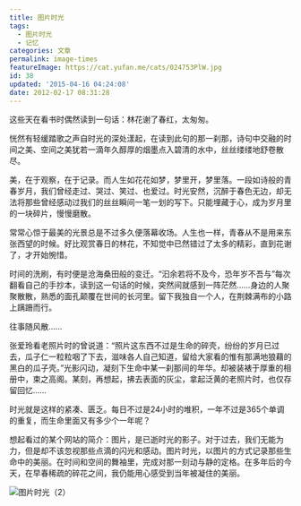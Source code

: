 ```yaml
---
title: 图片时光
tags:
  - 图片时光
  - 记忆
categories: 文章
permalink: image-times
featureImage: https://cat.yufan.me/cats/024753PlW.jpg
id: 38
updated: '2015-04-16 04:24:08'
date: 2012-02-17 08:31:28
---
```


这些天在看书时偶然读到一句话：林花谢了春红，太匆匆。

恍然有轻缓踏歌之声自时光的深处漾起，在读到此句的那一刹那，诗句中交融的时间之美、空间之美犹若一滴年久醇厚的烟墨点入碧清的水中，丝丝缕缕地舒卷散尽。

<!--more-->

美，在于观察，在于记录。而人生如花花如梦，梦里开，梦里落。一段如诗般的青春岁月，我们曾经走过、哭过、笑过、也爱过。时光安然，沉醉于春色无边，却无法将那些曾经感动过我们的丝丝瞬间一笔一划的写下。只能埋藏于心，成为岁月里的一块碎片，慢慢磨散。

常常心惊于最美的光景总是不过多久便落幕收场。人生也一样，青春从不是用来东张西望的时候。好比观赏春日的林花，不知觉中已然错过了太多的精彩，直到花谢了，才开始惋惜。

时间的洗刷，有时便是沧海桑田般的变迁。“汩余若将不及今，恐年岁不吾与”每次翻看自己的手抄本，读到这一句话的时候，突然间就感到一阵茫然……身边的人聚聚散散，熟悉的面孔颠覆在世间的长河里。留下我独自一个人，在荆棘满布的小路上蹒跚而行。

往事随风散……

张爱玲看老照片时的曾说道：“照片这东西不过是生命的碎壳，纷纷的岁月已过去，瓜子仁一粒粒咽了下去，滋味各人自己知道，留给大家看的惟有那满地狼藉的黑白的瓜子壳。”光影闪动，凝刻下生命中某一刹那间的年华。却被装裱于厚重的相册中，束之高阁。某刻，再想起，拂去表面的灰尘，拿起泛黄的老照片时，也仅存留回忆……

时光就是这样的紧凑、匮乏。每日不过是24小时的堆积，一年不过是365个单调的重复，而生命里面又有多少个一年呢？

想起看过的某个网站的简介：图片，是已逝时光的影子。对于过去，我们无能为力，但是却不该忽视那些点滴的闪光和感动。图片时光，以图片的方式记录那些生命中的美丽。在时间和空间的舞袖里，完成对那一刻动与静的定格。在多年后的今天，在早春稀疏的碎花之间，我仍能用心感受到当年被凝住的美丽。

![图片时光（2）](https://cat.yufan.me/cats/024753ZOW.jpg)
